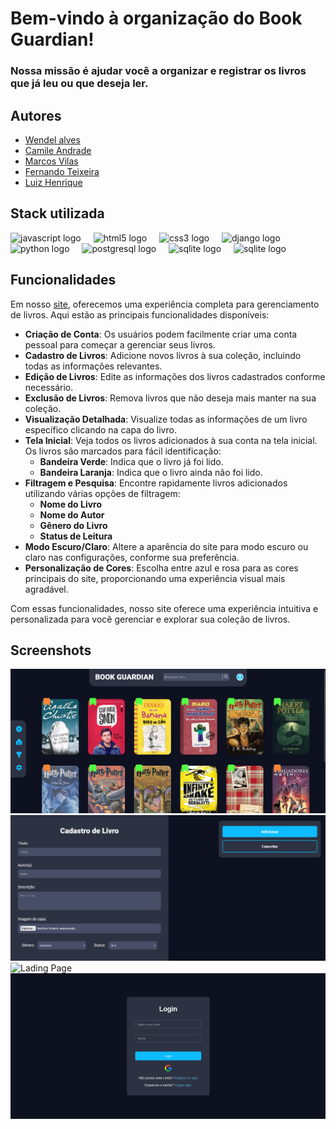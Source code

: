 
# Bem-vindo à organização do Book Guardian! 

### Nossa missão é ajudar você a organizar e registrar os livros que já leu ou que deseja ler.


## Autores
- [Wendel alves](https://www.github.com/wendellast)
- [Camile Andrade](https://www.github.com/andra-sun)
- [Marcos Vilas](https://www.github.com/VilasBoass)
- [Fernando Teixeira](https://www.github.com/nadox00)
- [Luiz Henrique](https://www.github.com/LuyysHenriqueKuromi)


## Stack utilizada

<div align="left">
<img src="https://cdn.jsdelivr.net/gh/devicons/devicon/icons/javascript/javascript-original.svg" height="40" alt="javascript logo"  />
<img width="12" />
<img src="https://cdn.jsdelivr.net/gh/devicons/devicon/icons/html5/html5-original.svg" height="40" alt="html5 logo"  />
<img width="12" />
<img src="https://cdn.jsdelivr.net/gh/devicons/devicon/icons/css3/css3-original.svg" height="40" alt="css3 logo"  />
<img width="12" />
<img src="https://cdn.jsdelivr.net/gh/devicons/devicon/icons/django/django-plain.svg" height="40" alt="django logo"  />
<img width="12" />
<img src="https://cdn.jsdelivr.net/gh/devicons/devicon/icons/python/python-original.svg" height="40" alt="python logo"  />
<img width="12" />
<img src="https://cdn.jsdelivr.net/gh/devicons/devicon/icons/postgresql/postgresql-original.svg" height="40" alt="postgresql logo"  />
<img width="12" />
<img src="https://cdn.jsdelivr.net/gh/devicons/devicon/icons/sqlite/sqlite-original.svg" height="40" alt="sqlite logo"  />
<img width="12" />
<img src="https://upload.wikimedia.org/wikipedia/commons/thumb/d/d2/Oauth_logo.svg/1200px-Oauth_logo.svg.png" height="43" alt="sqlite logo"  />
</div>

## Funcionalidades

Em nosso [site](https://book-guardian-production.up.railway.app/), oferecemos uma experiência completa para gerenciamento de livros. Aqui estão as principais funcionalidades disponíveis:

- **Criação de Conta**: Os usuários podem facilmente criar uma conta pessoal para começar a gerenciar seus livros.
- **Cadastro de Livros**: Adicione novos livros à sua coleção, incluindo todas as informações relevantes.
- **Edição de Livros**: Edite as informações dos livros cadastrados conforme necessário.
- **Exclusão de Livros**: Remova livros que não deseja mais manter na sua coleção.
- **Visualização Detalhada**: Visualize todas as informações de um livro específico clicando na capa do livro.
- **Tela Inicial**: Veja todos os livros adicionados à sua conta na tela inicial. Os livros são marcados para fácil identificação:
  - **Bandeira Verde**: Indica que o livro já foi lido.
  - **Bandeira Laranja**: Indica que o livro ainda não foi lido.
- **Filtragem e Pesquisa**: Encontre rapidamente livros adicionados utilizando várias opções de filtragem:
  - **Nome do Livro**
  - **Nome do Autor**
  - **Gênero do Livro**
  - **Status de Leitura**
- **Modo Escuro/Claro**: Altere a aparência do site para modo escuro ou claro nas configurações, conforme sua preferência.
- **Personalização de Cores**: Escolha entre azul e rosa para as cores principais do site, proporcionando uma experiência visual mais agradável.

Com essas funcionalidades, nosso site oferece uma experiência intuitiva e personalizada para você gerenciar e explorar sua coleção de livros.


## Screenshots

![Main Page](images/mainPage.png)
![Add Page](images/addPage.png)
![Lading Page](images/lading.png)
![Login](images/login.png)

